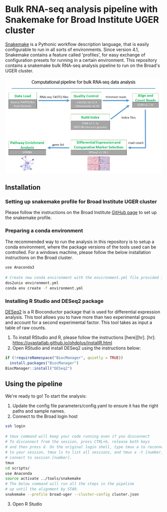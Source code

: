 Bulk RNA-seq analysis pipeline with Snakemake for Broad Institute UGER cluster
======================================================================================

[Snakemake][snakemake] is a Pythonic workflow description language, that is 
easily configurable to run in all sorts of environments. Since version 4.1, 
Snakemake contains a feature called 'profiles', for easy exchange of 
configuration presets for running in a certain environment. This repository 
contains a snakemake bulk RNA-seq analysis pipeline to run on the Broad's UGER cluster.

<img src="https://github.com/ayushi-broadins/fucci-bulk-rna-seq/blob/13ce2946a9efbee264ba612822ddb99d465fbfa8/bulk_rna_seq_pipeline.png" >


[snakemake]: https://snakemake.readthedocs.io/

Installation
------------

### Setting up snakemake profile for Broad Institute UGER cluster
Please follow the instructions on the Broad Institute [GitHub page][gp] to set up the 
snakemake profile.

[gp]: https://github.com/broadinstitute/snakemake-broad-uger/blob/master/README.md

### Preparing a conda environment
The recommended way to run the analysis in this repository is to setup a conda environment, 
where the package versions of the tools used can be controlled. For a windows machine, 
please follow the below installation instructions on the Broad cluster.

```bash
use Anaconda3

# Create new conda environment with the environment.yml file provided in this repository
dos2unix environment.yml
conda env create -f environment.yml

```
### Installing R Studio and DESeq2 package
[DESeq2][deseq2] is a R Bioconductor package that is used for differential expression analysis. 
This tool allows you to have more than two experimental groups and account for a second 
experimental factor. This tool takes as input a table of raw counts. 

[deseq2]: http://bioconductor.org/packages/release/bioc/vignettes/DESeq2/inst/doc/DESeq2.html

1. To install RStudio and R, please follow the instructions [here][hr].
[hr]: https://uvastatlab.github.io/phdplus/installR.html
2. Open RStudio and install DESeq2 using the instructions below:
```R
if (!requireNamespace("BiocManager", quietly = TRUE))
  install.packages("BiocManager")
BiocManager::install("DESeq2")
```


Using the pipeline
------------------------
We're ready to go! To start the snalysis:
1. Update the config file parameters/config.yaml to ensure it has the right paths 
   and sample names.
3. Connect to the Broad login host

```bash
ssh login

# tmux command will keep your code running even if you disconnect
# To disconnect from the session, press CTRL+b, release both keys 
# and then press d. On the original login shell, type tmux a to reconnect 
# to your session, tmux ls to list all sessions, and tmux a -t [number] to 
# connect to session [number].
tmux
cd scripts/
use Anaconda
source activate ../tools/snakemake
# The below command will run all the steps in the pipeline
# up until the alignment by STAR.
snakemake --profile broad-uger --cluster-config cluster.json

```
3. Open R Studio 
